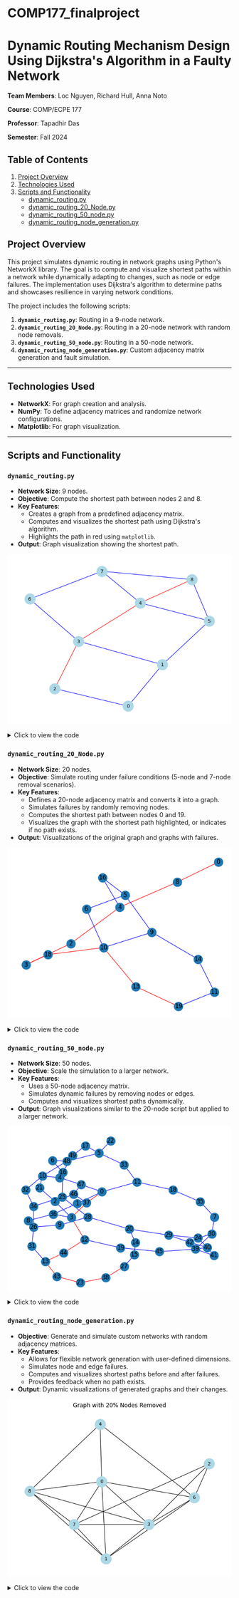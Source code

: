 # COMP177_finalproject

# Dynamic Routing Mechanism Design Using Dijkstra's Algorithm in a Faulty Network


**Team Members**: Loc Nguyen, Richard Hull, Anna Noto

**Course**: COMP/ECPE 177 

**Professor**: Tapadhir Das

**Semester**: Fall 2024


## Table of Contents
1. [Project Overview](#project-overview)
2. [Technologies Used](#technologies-used)
3. [Scripts and Functionality](#scripts-and-functionality)
    - [dynamic_routing.py](#dynamic_routingpy)
    - [dynamic_routing_20_Node.py](#dynamic_routing_20_nodepy)
    - [dynamic_routing_50_node.py](#dynamic_routing_50_nodepy)
    - [dynamic_routing_node_generation.py](#dynamic_routing_node_generationpy)


## Project Overview
This project simulates dynamic routing in network graphs using Python's NetworkX library. The goal is to compute and visualize shortest paths within a network while dynamically adapting to changes, such as node or edge failures. The implementation uses Dijkstra's algorithm to determine paths and showcases resilience in varying network conditions.

The project includes the following scripts:
1. **`dynamic_routing.py`**: Routing in a 9-node network.
2. **`dynamic_routing_20_Node.py`**: Routing in a 20-node network with random node removals.
3. **`dynamic_routing_50_node.py`**: Routing in a 50-node network.
4. **`dynamic_routing_node_generation.py`**: Custom adjacency matrix generation and fault simulation.

---

## Technologies Used
- **NetworkX**: For graph creation and analysis.
- **NumPy**: To define adjacency matrices and randomize network configurations.
- **Matplotlib**: For graph visualization.

---

## Scripts and Functionality

### `dynamic_routing.py`
- **Network Size**: 9 nodes.
- **Objective**: Compute the shortest path between nodes 2 and 8.
- **Key Features**:
  - Creates a graph from a predefined adjacency matrix.
  - Computes and visualizes the shortest path using Dijkstra's algorithm.
  - Highlights the path in red using `matplotlib`.
- **Output**: Graph visualization showing the shortest path.


![Graph Visualization](/images/dynamic_routing.png)

<details>
      <summary>Click to view the code</summary>
    
    ```python
    import numpy as np
    import matplotlib.pyplot as plt
    import networkx as nx
    
    # Adjacency matrix for a simple 9-node network
    nparr = np.array([[0, 1, 1, 0, 0, 0, 0, 0, 0],
                      [1, 0, 0, 1, 0, 1, 0, 0, 0],
                      [1, 0, 0, 1, 0, 0, 0, 0, 0],
                      [0, 1, 1, 0, 1, 0, 1, 0, 0],
                      [0, 0, 0, 1, 0, 1, 0, 1, 1],
                      [0, 1, 0, 0, 1, 0, 0, 0, 1],
                      [0, 0, 0, 1, 0, 0, 0, 1, 0],
                      [0, 0, 0, 0, 1, 0, 1, 0, 1],
                      [0, 0, 0, 0, 1, 1, 0, 1, 0]])
    
    # Create the graph from the adjacency matrix
    graph = nx.from_numpy_array(nparr)
    
    # Compute the shortest path using Dijkstra's algorithm
    shortest_path = nx.dijkstra_path(graph, 2, 8)
    
    # Create an edge list for the shortest path
    shortest_path_edges = list(zip(shortest_path[:-1], shortest_path[1:]))
    
    # Set edge colors: red for the shortest path, blue for others
    edge_colors = ['r' if edge in shortest_path_edges or (edge[1], edge[0]) in shortest_path_edges else 'b' for edge in graph.edges]
    
    # Draw the graph with labels and edge colors
    nx.draw(graph, pos=nx.spring_layout(graph), with_labels=True, edge_color=edge_colors, node_color='lightblue', node_size=500, font_size=10)
    
    # Show the plot
    plt.show()
    ```
</details>


### `dynamic_routing_20_Node.py`
- **Network Size**: 20 nodes.
- **Objective**: Simulate routing under failure conditions (5-node and 7-node removal scenarios).
- **Key Features**:
  - Defines a 20-node adjacency matrix and converts it into a graph.
  - Simulates failures by randomly removing nodes.
  - Computes the shortest path between nodes 0 and 19.
  - Visualizes the graph with the shortest path highlighted, or indicates if no path exists.
- **Output**: Visualizations of the original graph and graphs with failures.


![Graph Visualization](/images/dynamic_routing_20_node_graph.png)

<details> 
      <summary>Click to view the code</summary>
    
    ```python
    import numpy as np
    import matplotlib.pyplot as plt
    import networkx as nx
    import random
    
    # Adjacency matrix for a 20-node network
    nparr = np.random.randint(0, 2, (20, 20))
    np.fill_diagonal(nparr, 0)
    
    # Create the graph
    graph = nx.from_numpy_array(nparr)
    
    # Simulate node failures by randomly removing nodes
    nodes_to_remove = random.sample(range(20), 5)
    graph_removed = graph.copy()
    graph_removed.remove_nodes_from(nodes_to_remove)
    
    # Draw the graph with nodes removed
    nx.draw(graph_removed, pos=nx.spring_layout(graph_removed), with_labels=True, node_color='lightblue', node_size=500, font_size=10)
    
    # Show the plot
    plt.title("Graph with 5 Nodes Removed")
    plt.show()
    ```
</details>


### `dynamic_routing_50_node.py`
- **Network Size**: 50 nodes.
- **Objective**: Scale the simulation to a larger network.
- **Key Features**:
  - Uses a 50-node adjacency matrix.
  - Simulates dynamic failures by removing nodes or edges.
  - Computes and visualizes shortest paths dynamically.
- **Output**: Graph visualizations similar to the 20-node script but applied to a larger network.


![Graph Visualization](/images/dynamic_routing_50_node_graph.png)

<details> 
      <summary>Click to view the code</summary>
   
    ```python
    import numpy as np
    import matplotlib.pyplot as plt
    import networkx as nx
    
    # Generate a random 50-node adjacency matrix
    nparr = np.random.randint(0, 2, (50, 50))
    np.fill_diagonal(nparr, 0)
    
    # Create the graph
    graph = nx.from_numpy_array(nparr)
    
    # Draw the graph
    nx.draw(graph, pos=nx.spring_layout(graph), with_labels=True, node_color='lightblue', node_size=500, font_size=8)
    
    # Show the plot
    plt.title("50-Node Network")
    plt.show()
    ```
</details>



### `dynamic_routing_node_generation.py`
- **Objective**: Generate and simulate custom networks with random adjacency matrices.
- **Key Features**:
  - Allows for flexible network generation with user-defined dimensions.
  - Simulates node and edge failures.
  - Computes and visualizes shortest paths before and after failures.
  - Provides feedback when no path exists.
- **Output**: Dynamic visualizations of generated graphs and their changes.


![Graph Visualization](/images/dynamic_routing_node_generation.png)

<details> 
      <summary>Click to view the code</summary>
   
    ```python
    import numpy as np 
    import matplotlib.pyplot as plt
    import networkx as nx
    import random

    def Dijkstra(matrix, root, dest):
        # return NotImplementedError
        try: 
            path = nx.dijkstra_path(matrix, root, dest)
        except: 
            path = None
        return path if path else None 

    def generateMatrix (dimension, choice):
        if choice == 1:
            # generating a random adjacency matrix using np.random.randint
            nparr = np.random.randint(0, 2, (dimension, dimension))  # using np.random.randint
            for i in range(len(nparr)):
                nparr[i][i] = 0
            return nparr

        elif choice == 2: 
            # generating a random adjacency matrix using nested for loop 
            nparr = np.zeros((dimension, dimension))
            for i in range(len(nparr)//2 + 1):
                for j in range(i+1, len(nparr[i])):
                    nparr[i][j] = np.random.randint(0, 2)
                    nparr[j][i] = nparr[i][j]
            return nparr

        else: print("invalid input - please enter 1 or 2 for choice")

    def simulateBreakdown(graph, pEdges, pNodes):
        # simulate a breakdown by setting the value of the edge to 0
        graphCopy = graph.copy()
        numEdges = int(len(list(graphCopy.edges))*pEdges/100)
        numNodes = int(len(list(graphCopy.nodes))*pNodes/100)
        edgesToRemove = random.sample(list(graphCopy.edges), numEdges)
        nodesToRemove = random.sample(list(graphCopy.nodes), numNodes)
        graphCopy.remove_edges_from(edgesToRemove)
        graphCopy.remove_nodes_from(nodesToRemove)
        return graphCopy

    """
    generateMatrix(x, y) 
        - x is for matrix's dimensions (adjacency matrix as to have equal width and height)
        - y is for choice of generation method 
            - 1: uses np.random.randint
            - 2: uses nested for loop
    """
    numNodes = int(input("Enter the number of nodes: "))
    choice = int(input(
        "Enter 1 or 2 for choice of matrix generation method: \nenter 1 for np.random.randint\nenter 2 for nested for loop\n"))

    nparr = generateMatrix(numNodes, choice)  
    graph = nx.from_numpy_array(nparr)

    startNode = int(input("Enter the sender's node: "))
    while startNode not in graph.nodes: startNode = int(input("Invalid node (node does not exist in network). Enter the sender's node: "))
    endNode = int(input("Enter the receiver's node: "))
    while endNode not in graph.nodes: endNode = int(input("Invalid node (node does not exist in network). Enter the receiver's node: "))

    shortestPathNodes = Dijkstra(graph, startNode, endNode)

    if not shortestPathNodes: print("No shortest path found.")
    else:
        plt.figure("original network")
        shortestPathEdges = tuple(zip(shortestPathNodes[:-1], shortestPathNodes[1:]))
        edge_colors = ['r' if edge in shortestPathEdges or (edge[1], edge[0]) in shortestPathEdges else 'b' for edge in graph.edges]
        nx.draw(graph, pos=nx.circular_layout(graph), with_labels=True, edge_color=edge_colors)

    percentNodesSabotage = int(input("Enter the percentage (in normal integer) of nodes to sabotage: "))
    percentEdgesSabotage = int(input("Enter the percentage (in normal integer) of edges to sabotage: "))

    graph2 = simulateBreakdown(graph, percentEdgesSabotage, percentNodesSabotage)
    shortestPathNodes2 = Dijkstra(graph2, startNode, endNode)

    if not shortestPathNodes2: print("No shortest path found after sabotage.")
    else: 
        plt.figure("network after sabotage")
        shortestPathEdges2 = tuple(zip(shortestPathNodes2[:-1], shortestPathNodes2[1:]))
        edge_colors2 = ['r' if edge in shortestPathEdges2 or (edge[1], edge[0]) in shortestPathEdges2 else 'b' for edge in graph2.edges]
        nx.draw(graph2, pos=nx.circular_layout(graph2), with_labels=True, edge_color=edge_colors2)

    # plt.axis=("equal")
    plt.show()

    ```
</details>





